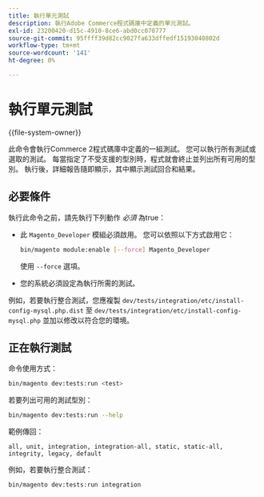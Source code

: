```yaml
---
title: 執行單元測試
description: 執行Adobe Commerce程式碼庫中定義的單元測試。
exl-id: 23200420-d15c-4910-8ce6-abd0cc070777
source-git-commit: 95ffff39d82cc9027fa633dffedf15193040802d
workflow-type: tm+mt
source-wordcount: '141'
ht-degree: 0%

---
```


# 執行單元測試

{{file-system-owner}}

此命令會執行Commerce 2程式碼庫中定義的一組測試。 您可以執行所有測試或選取的測試。 每當指定了不受支援的型別時，程式就會終止並列出所有可用的型別。 執行後，詳細報告隨即顯示，其中顯示測試回合和結果。

## 必要條件

執行此命令之前，請先執行下列動作 _必須_ 為true：

- 此 `Magento_Developer` 模組必須啟用。 您可以依照以下方式啟用它：

   ```bash
   bin/magento module:enable [--force] Magento_Developer
   ```

   使用 `--force` 選項。

- 您的系統必須設定為執行所需的測試。

例如，若要執行整合測試，您應複製 `dev/tests/integration/etc/install-config-mysql.php.dist` 至 `dev/tests/integration/etc/install-config-mysql.php` 並加以修改以符合您的環境。

## 正在執行測試

命令使用方式：

```bash
bin/magento dev:tests:run <test>
```

若要列出可用的測試型別：

```bash
bin/magento dev:tests:run --help
```

範例傳回：

```terminal
all, unit, integration, integration-all, static, static-all, integrity, legacy, default
```

例如，若要執行整合測試：

```bash
bin/magento dev:tests:run integration
```

